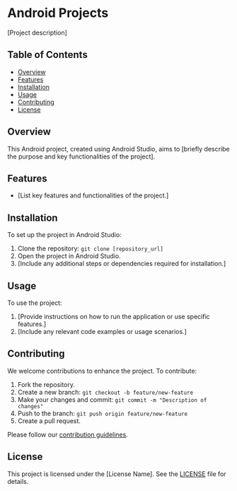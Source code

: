 # Android Projects

[Project description]

## Table of Contents

- [Overview](#overview)
- [Features](#features)
- [Installation](#installation)
- [Usage](#usage)
- [Contributing](#contributing)
- [License](#license)

## Overview

This Android project, created using Android Studio, aims to [briefly describe the purpose and key functionalities of the project].

## Features

- [List key features and functionalities of the project.]

## Installation

To set up the project in Android Studio:

1. Clone the repository: `git clone [repository_url]`
2. Open the project in Android Studio.
3. [Include any additional steps or dependencies required for installation.]

## Usage

To use the project:

1. [Provide instructions on how to run the application or use specific features.]
2. [Include any relevant code examples or usage scenarios.]

## Contributing

We welcome contributions to enhance the project. To contribute:

1. Fork the repository.
2. Create a new branch: `git checkout -b feature/new-feature`
3. Make your changes and commit: `git commit -m "Description of changes"`
4. Push to the branch: `git push origin feature/new-feature`
5. Create a pull request.

Please follow our [contribution guidelines](CONTRIBUTING.md).

## License

This project is licensed under the [License Name]. See the [LICENSE](LICENSE) file for details.
